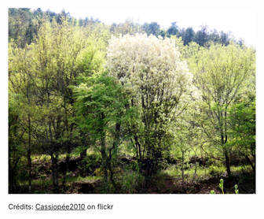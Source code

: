 ![Emeline](/images/2022-08-23.jpg)

Crédits: [Cassiopée2010](https://www.flickr.com/people/cmoi30/) on flickr